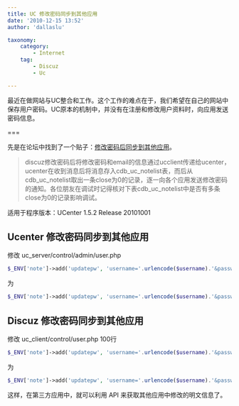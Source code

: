 ```yaml
---
title: UC 修改密码同步到其他应用
date: '2010-12-15 13:52'
author: 'dallaslu'

taxonomy:
    category:
        - Internet
    tag:
        - Discuz
        - Uc

---
```

最近在做网站与UC整合和工作。这个工作的难点在于，我们希望在自己的网站中保存用户密码。UC原本的机制中，并没有在注册和修改用户资料时，向应用发送密码信息。

===

先是在论坛中找到了一个贴子：[修改密码后同步到其他应用](http://www.discuz.net/thread-1696726-1-1.html)。

>  discuz修改密码后将修改密码和email的信息通过ucclient传递给ucenter，ucenter在收到消息后将消息存入cdb\_uc\_notelist表，而后从cdb\_uc\_notelist取出一条close为0的记录，逐一向各个应用发送修改密码的通知。各位朋友在调试时记得核对下表cdb\_uc\_notelist中是否有多条close为0的记录影响调试。

<div class="notice">适用于程序版本：UCenter 1.5.2 Release 20101001</div>

## Ucenter 修改密码同步到其他应用

修改 uc_server/control/admin/user.php

```php
$_ENV['note']->add('updatepw', 'username='.urlencode($username).'&password=');
```

为

```php
$_ENV['note']->add('updatepw', 'username='.urlencode($username).'&password='.urlencode($orgpassword).'&email='.urlencode($email));
```

## Discuz 修改密码同步到其他应用

修改 uc_client/control/user.php 100行

```php
$_ENV['note']->add('updatepw', 'username='.urlencode($username).'&password=');
```

为

```php
$_ENV['note']->add('updatepw', 'username='.urlencode($username).'&password='.urlencode($newpw).'&email='.urlencode($email));
```

这样，在第三方应用中，就可以利用 API 来获取其他应用中修改的明文信息了。
